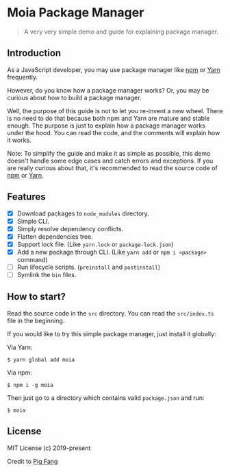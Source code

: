 # Moia Package Manager

> A very very simple demo and guide for explaining package manager.

## Introduction

As a JavaScript developer, you may use package manager like [npm](https://www.npmjs.com/) or [Yarn](https://yarnpkg.com/)
frequently.

However, do you know how a package manager works? Or, you may be curious about how to build a package manager.

Well, the purpose of this guide is not to let you re-invent a new wheel.
There is no need to do that because both npm and Yarn are mature and stable enough.
The purpose is just to explain how a package manager works under the hood.
You can read the code, and the comments will explain how it works.

Note: To simplify the guide and make it as simple as possible,
this demo doesn't handle some edge cases and catch errors and exceptions.
If you are really curious about that,
it's recommended to read the source code of [npm](https://github.com/npm/npm) or [Yarn](https://github.com/yarnpkg/yarn).

## Features

- [x] Download packages to `node_modules` directory.
- [x] Simple CLI.
- [x] Simply resolve dependency conflicts.
- [x] Flatten dependencies tree.
- [x] Support lock file. (Like `yarn.lock` or `package-lock.json`)
- [x] Add a new package through CLI. (Like `yarn add` or `npm i <package>` command)
- [ ] Run lifecycle scripts. (`preinstall` and `postinstall`)
- [ ] Symlink the `bin` files.

## How to start?

Read the source code in the `src` directory.
You can read the `src/index.ts` file in the beginning.

If you would like to try this simple package manager,
just install it globally:

Via Yarn:

```
$ yarn global add moia
```

Via npm:

```
$ npm i -g moia
```

Then just go to a directory which contains valid `package.json` and run:

```
$ moia
```

## License

MIT License (c) 2019-present 

Credit to [Pig Fang](https://github.com/g-plane/tiny-package-manager)
